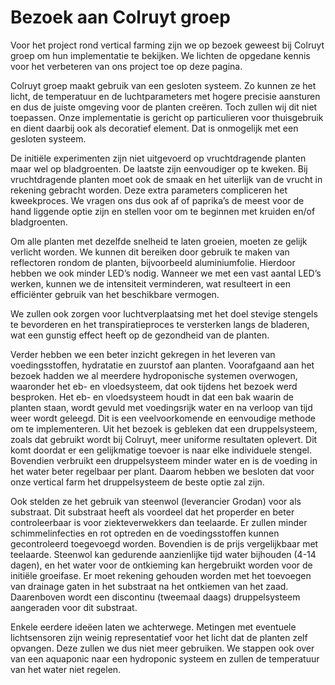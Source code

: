 # Bezoek aan Colruyt groep

Voor het project rond vertical farming zijn we op bezoek geweest bij Colruyt groep om hun implementatie te bekijken. We lichten de opgedane kennis voor het verbeteren van ons project toe op deze pagina.

Colruyt groep maakt gebruik van een gesloten systeem. Zo kunnen ze het licht, de temperatuur en de luchtparameters met hogere precisie aansturen en dus de juiste omgeving voor de planten creëren. Toch zullen wij dit niet toepassen. Onze implementatie is gericht op particulieren voor thuisgebruik en dient daarbij ook als decoratief element. Dat is onmogelijk met een gesloten systeem.

De initiële experimenten zijn niet uitgevoerd op vruchtdragende planten maar wel op bladgroenten. De laatste zijn eenvoudiger op te kweken. Bij vruchtdragende planten moet ook de smaak en het uiterlijk van de vrucht in rekening gebracht worden. Deze extra parameters compliceren het kweekproces. We vragen ons dus ook af of paprika’s de meest voor de hand liggende optie zijn en stellen voor om te beginnen met kruiden en/of bladgroenten.

Om alle planten met dezelfde snelheid te laten groeien, moeten ze gelijk verlicht worden. We kunnen dit bereiken door gebruik te maken van reflectoren rondom de planten, bijvoorbeeld aluminiumfolie. Hierdoor hebben we ook minder LED’s nodig. Wanneer we met een vast aantal LED’s werken, kunnen we de intensiteit verminderen, wat resulteert in een efficiënter gebruik van het beschikbare vermogen.

We zullen ook zorgen voor luchtverplaatsing met het doel stevige stengels te bevorderen en het transpiratieproces te versterken langs de bladeren, wat een gunstig effect heeft op de gezondheid van de planten.

Verder hebben we een beter inzicht gekregen in het leveren van voedingsstoffen, hydratatie en zuurstof aan planten. Voorafgaand aan het bezoek hadden we al meerdere hydroponische systemen overwogen, waaronder het eb- en vloedsysteem, dat ook tijdens het bezoek werd besproken. Het eb- en vloedsysteem houdt in dat een bak waarin de planten staan, wordt gevuld met voedingsrijk water en na verloop van tijd weer wordt geleegd. Dit is een veelvoorkomende en eenvoudige methode om te implementeren. Uit het bezoek is gebleken dat een druppelsysteem, zoals dat gebruikt wordt bij Colruyt, meer uniforme resultaten oplevert. Dit komt doordat er een gelijkmatige toevoer is naar elke individuele stengel. Bovendien verbruikt een druppelsysteem
minder water en is de voeding in het water beter regelbaar per plant. Daarom hebben we besloten dat voor onze vertical farm het druppelsysteem de beste optie zal zijn.

Ook stelden ze het gebruik van steenwol (leverancier Grodan) voor als substraat. Dit substraat heeft als voordeel dat het properder en beter controleerbaar is voor ziekteverwekkers dan teelaarde. Er zullen minder schimmelinfecties en rot optreden en de voedingsstoffen kunnen gecontroleerd toegevoegd worden. Bovendien is de prijs vergelijkbaar met teelaarde. Steenwol kan gedurende aanzienlijke tijd water bijhouden (4-14 dagen), en het water voor de ontkieming kan hergebruikt worden voor de initiële groeifase. Er moet rekening gehouden worden met het toevoegen van drainage gaten in het substraat na het ontkiemen van het zaad. Daarenboven wordt een discontinu (tweemaal daags) druppelsysteem aangeraden voor dit substraat.

Enkele eerdere ideëen laten we achterwege. Metingen met eventuele lichtsensoren zijn weinig representatief voor het licht dat de planten zelf opvangen. Deze zullen we dus niet meer gebruiken. We stappen ook over van een aquaponic naar een hydroponic systeem en zullen de temperatuur van het water niet regelen.

